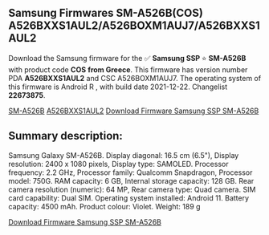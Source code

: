 <h2>Samsung Firmwares SM-A526B(COS) A526BXXS1AUL2/A526BOXM1AUJ7/A526BXXS1AUL2</h2>
Download the Samsung firmware for the ✅ <strong>Samsung SSP </strong> ⭐ <strong>SM-A526B</strong> with product code <strong>COS</strong> <strong> from Greece</strong>. This firmware has version number PDA <strong>A526BXXS1AUL2</strong> and CSC A526BOXM1AUJ7. The operating system of this firmware is Android R , with build date 2021-12-22. Changelist <strong>22673875</strong>.

[SM-A526B](https://samfirm.shop/samsung/model/SM-A526B)
[A526BXXS1AUL2](https://samfirm.shop/samsung/pda/A526BXXS1AUL2)
[Download Firmware Samsung SSP SM-A526B](https://samfirm.shop/samsung/firmware/484708)
<h2>Summary description:</h2>
<p>Samsung Galaxy SM-A526B. Display diagonal: 16.5 cm (6.5"), Display resolution: 2400 x 1080 pixels, Display type: SAMOLED. Processor frequency: 2.2 GHz, Processor family: Qualcomm Snapdragon, Processor model: 750G. RAM capacity: 6 GB, Internal storage capacity: 128 GB. Rear camera resolution (numeric): 64 MP, Rear camera type: Quad camera. SIM card capability: Dual SIM. Operating system installed: Android 11. Battery capacity: 4500 mAh. Product colour: Violet. Weight: 189 g</p>


[Download Firmware Samsung SSP SM-A526B](https://samfirm.shop/samsung/firmware/484708)
